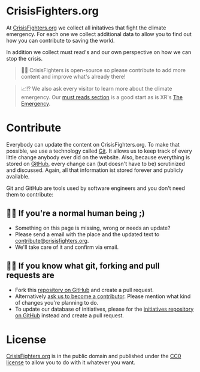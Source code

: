 # CrisisFighters.org
At [CrisisFighters.org](https://www.CrisisFighters.org) we collect all initatives that fight the climate emergency. For each one we collect additional data to allow you to find out how you can contribute to saving the world.

In addition we collect must read's and our own perspective on how we can stop the crisis.

> 💚📝 CrisisFighters is open-source so please contribute to add more content and improve what's already there!

> 📈⁉️ We also ask every visitor to learn more about the climate emergency. Our [must reads section](https://www.crisisfighters.org/must-read/) is a good start as is XR's [The Emergency](https://rebellion.earth/the-truth/the-emergency/).

# Contribute

Everybody can update the content on CrisisFighters.org. To make that possible, we use a technology called [Git](https://git-scm.com). It allows us to keep track of every little change anybody ever did on the website. Also, because everything is stored on [GitHub](https://github.com/crisisfighters/crisisfighters.org), every change can (but doesn't have to be) scrutinized and discussed. Again, all that information ist stored forever and publicly available.

Git and GitHub are tools used by software engineers and you don't need them to contribute:

## 🙍‍♀️ If you're a normal human being ;)

* Something on this page is missing, wrong or needs an update?
* Please send a email with the place and the updated text to [contribute@crisisfighters.org](mailto:contribute@crisisfighters.org).
* We'll take care of it and confirm via email.


## 👩‍💻 If you know what git, forking and pull requests are

* Fork this [repository on GitHub](https://github.com/crisisfighters/crisisfighters.org) and create a pull request.
* Alternatively [ask us to become a contributor](mailto:contribute@crisisfighters.org). Please mention what kind of changes you're planning to do.
* To update our database of initiatives, please for the [initiatives repository on GitHub](https://github.com/crisisfighters/initiatives) instead and create a pull request.

# License

[CrisisFighters.org](https://www.CrisisFighters.org) is in the public domain and published under the [CC0 license](LICENSE) to allow you to do with it whatever you want.